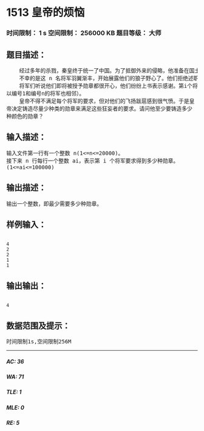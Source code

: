 # 1513 皇帝的烦恼   
### 时间限制： 1 s     空间限制： 256000 KB     题目等级： 大师  
## 题目描述：  

<pre>
    经过多年的杀戮，秦皇终于统一了中国。为了抵御外来的侵略，他准备在国土边境安置 n 名将军。   
    不幸的是这 n 名将军羽翼渐丰，开始展露他们的狼子野心了。他们拒绝述职、拒绝接受皇帝的圣旨。秦皇已经准备好了秘密处决这些无礼的边防大将。不过为防兵变，他决定先授予这些将军一些勋章，为自己赢得战略时间。   
    将军们听说他们即将被授予勋章都很开心，他们纷纷上书表示感谢。第i个将军要求得到ai枚不同颜色的勋章。但是这些将军都很傲气，如果两个相邻的将军拥有颜色相同的勋章他们就会认为皇帝不尊重他们，会立即造反（编号为i的将军和编号为i+1 的将军相邻；因为他们驻扎的边境可以类似看成一个圆形，所  
以编号1和编号n的将军也相邻）。   
    皇帝不得不满足每个将军的要求，但对他们的飞扬跋扈感到很气愤。于是皇  
帝决定铸造尽量少种类的勋章来满足这些狂妄者的要求。请问他至少要铸造多少  
种颜色的勋章？
</pre>
  
  
## 输入描述：  

<pre>
输入文件第一行有一个整数 n(1<=n<=20000)。   
接下来 n 行每行一个整数 ai，表示第 i 个将军要求得到多少种勋章。  
(1<=ai<=100000)
</pre>
  
  
## 输出描述：  

<pre>
输出一个整数，即最少需要多少种勋章。 
</pre>
  
  
## 样例输入：  

<pre><code>
4   
2   
2   
1   
1
</code></pre>
  
  
## 输出输出：  

<pre><code>
4
</code></pre>
  
  
## 数据范围及提示：  

<pre>
时间限制1s,空间限制256M
</pre>
  
  
***  

##### AC: 36  
##### WA: 71  
##### TLE: 1  
##### MLE: 0  
##### RE: 5  
